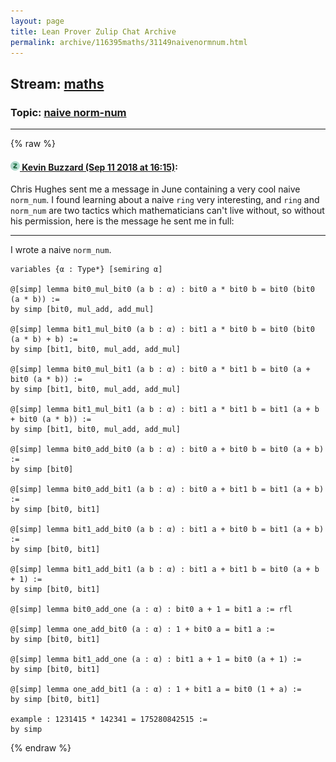 ```yaml
---
layout: page
title: Lean Prover Zulip Chat Archive 
permalink: archive/116395maths/31149naivenormnum.html
---
```


## Stream: [maths](index.html)
### Topic: [naive norm-num](31149naivenormnum.html)

---


{% raw %}
#### [![Click to go to Zulip](../../assets/img/zulip2.png) Kevin Buzzard (Sep 11 2018 at 16:15)](https://leanprover.zulipchat.com/#narrow/stream/116395-maths/topic/naive%20norm-num/near/133735274):
Chris Hughes sent me a message in June containing a very cool naive `norm_num`. I found learning about a naive `ring` very interesting, and `ring` and `norm_num` are two tactics which mathematicians can't live without, so without his permission, here is the message he sent me in full:

***
I wrote a naive `norm_num`.

```lean
variables {α : Type*} [semiring α]

@[simp] lemma bit0_mul_bit0 (a b : α) : bit0 a * bit0 b = bit0 (bit0 (a * b)) :=
by simp [bit0, mul_add, add_mul]

@[simp] lemma bit1_mul_bit0 (a b : α) : bit1 a * bit0 b = bit0 (bit0 (a * b) + b) :=
by simp [bit1, bit0, mul_add, add_mul]

@[simp] lemma bit0_mul_bit1 (a b : α) : bit0 a * bit1 b = bit0 (a + bit0 (a * b)) :=
by simp [bit1, bit0, mul_add, add_mul]

@[simp] lemma bit1_mul_bit1 (a b : α) : bit1 a * bit1 b = bit1 (a + b + bit0 (a * b)) :=
by simp [bit1, bit0, mul_add, add_mul]

@[simp] lemma bit0_add_bit0 (a b : α) : bit0 a + bit0 b = bit0 (a + b) :=
by simp [bit0]

@[simp] lemma bit0_add_bit1 (a b : α) : bit0 a + bit1 b = bit1 (a + b) :=
by simp [bit0, bit1]

@[simp] lemma bit1_add_bit0 (a b : α) : bit1 a + bit0 b = bit1 (a + b) :=
by simp [bit0, bit1]

@[simp] lemma bit1_add_bit1 (a b : α) : bit1 a + bit1 b = bit0 (a + b + 1) :=
by simp [bit0, bit1]

@[simp] lemma bit0_add_one (a : α) : bit0 a + 1 = bit1 a := rfl

@[simp] lemma one_add_bit0 (a : α) : 1 + bit0 a = bit1 a :=
by simp [bit0, bit1]

@[simp] lemma bit1_add_one (a : α) : bit1 a + 1 = bit0 (a + 1) :=
by simp [bit0, bit1]

@[simp] lemma one_add_bit1 (a : α) : 1 + bit1 a = bit0 (1 + a) :=
by simp [bit0, bit1]

example : 1231415 * 142341 = 175280842515 :=
by simp
```


{% endraw %}
